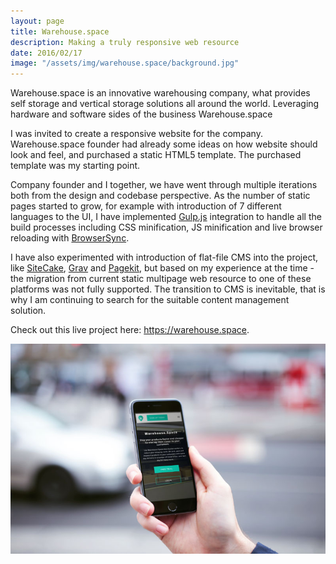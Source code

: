 ```yaml
---
layout: page
title: Warehouse.space
description: Making a truly responsive web resource
date: 2016/02/17
image: "/assets/img/warehouse.space/background.jpg"
---
```


Warehouse.space is an innovative warehousing company, what provides self storage and vertical storage solutions all around the world. Leveraging hardware and software sides of the business Warehouse.space 

I was invited to create a responsive website for the company. Warehouse.space founder had already some ideas on how website should look and feel, and purchased a static HTML5 template. The purchased template was my starting point.

Company founder and I together, we have went through multiple iterations both from the design and codebase perspective. As the number of static pages started to grow, for example with introduction of 7 different languages to the UI, I have implemented [Gulp.js](https://gulpjs.com/) integration to handle all the build processes including CSS minification, JS minification and live browser reloading with [BrowserSync](https://www.browsersync.io/). 

I have also experimented with introduction of flat-file CMS into the project, like [SiteCake](https://sitecake.com/), [Grav](https://getgrav.org/) and [Pagekit](https://pagekit.com), but based on my experience at the time - the migration from current static multipage web resource to one of these platforms was not fully supported. The transition to CMS is inevitable, that is why I am continuing to search for the suitable content management solution.

Check out this live project here: <https://warehouse.space>. 

![mobile view of the web resource](/assets/img/warehouse.space/mobile.jpg)

![]()